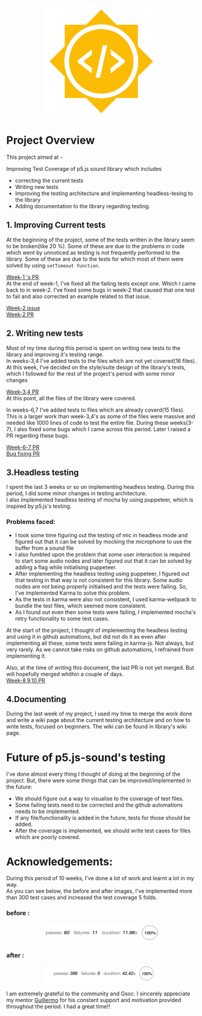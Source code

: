 <p align="center">
  <img src="https://github.com/satyasaibhushan/gsoc-21-wrapup/blob/master/assets/gsoc.png" alt="gsoc logo" width="300" style="margin-left:50%;transform:translateX(-50%);"/>
</p>

<p>

# Project Overview
  This project aimed at - 

  Improving Test Coverage of p5.js sound library which includes 
    
  * correcting the current tests
  * Writing new tests
  * Improving the testing architecture and implementing headless-tesing to the library
  * Adding documentation to the library regarding testing.
  
</p>

## 1. Improving Current tests
 At the beginning of the project, some of the tests written in the library seem to be broken(like 20 %). Some of these are due to the problems in code which went by unnoticed as testing is not frequently performed to the library. Some of these are due to the tests for which most of them were solved by using `setTimeout function`.   
  
[Week-1 's PR](https://github.com/processing/p5.js-sound/pull/626)  
At the end of week-1, I've fixed all the failing tests except one. Which I came back to in week-2.
I've fixed some bugs in week-2 that caused that one test to fail and also corrected an example related to that issue.  
  
[Week-2 issue](https://github.com/processing/p5.js-sound/issues/627)  
[Week-2 PR](https://github.com/processing/p5.js-sound/pull/628)  

## 2. Writing new tests 
  Most of my time during this period is spent on writing new tests to the library and improving it's testing range.  
In weeks-3,4 I've added tests to the files which are not yet covered(16 files). At this week, I've decided on the style/suite design of the library's tests, which I followed for the rest of the project's period with some minor changes  

[Week-3,4 PR](https://github.com/processing/p5.js-sound/pull/632)   
At this point, all the files of the library were covered.  

In weeks-6,7 I've added tests to files which are already coverd(15 files). This is a larger work than week-3,4's as some of the files were massive and needed like 1000 lines of code to test the entire file. During these weeks(3-7), I also fixed some bugs which I came across this period. Later I raised a PR regarding these bugs.  

[Week-6-7 PR](https://github.com/processing/p5.js-sound/pull/636)  
[Bug fixing PR](https://github.com/processing/p5.js-sound/pull/639)  

## 3.Headless testing
  I spent the last 3 weeks or so on implementing headless testing. During this period, I did some minor changes in testing architecture.  
I also implemented headless testing of mocha by using puppeteer, which is inspired by p5.js's testing.  
### Problems faced:
* I took some time figuring out the testing of mic in headless mode and figured out that it can be solved by mocking the microphone to use the buffer from a sound file
* I also fumbled upon the problem that some user interaction is required to start some audio nodes and later figured out that it can be solved by adding a flag while initialising puppeteer.
* After implementing the headless testing using puppeteer, I figured out that testing in that way is not consistent for this library. Some audio nodes are not being properly initialised and the tests were failing. So, I've implemented Karma to solve this problem.
* As the tests in karma were also not consistent, I used karma-webpack to bundle the test files, which seemed more consistent.
* As I found out even then some tests were failing, I implemented mocha's retry functionality to some test cases.  


At the start of the project, I thought of implementing the headless testing and using it in github automations, but did not do it as even after implementing all these, some tests were failing in karma-js. Not always, but very rarely. As we cannot take risks on github automations, I refrained from implementing it.  

Also, at the time of writing this document, the last PR is not yet merged. But will hopefully merged whithin a couple of days.  
[Week-8,9,10 PR](https://github.com/processing/p5.js-sound/pull/641)
 
## 4.Documenting
  During the last week of my project, I used my time to merge the work done and write a wiki page about the current testing architecture and on how to write tests, focused on beginners. The wiki can be found in library's wiki page.


# Future of p5.js-sound's testing  
I've done almost every thing I thought of doing at the beginning of the project. But, there were some things that can be improved/implemented in the future: 
* We should figure out a way to visualise to the coverage of test files.
* Some failing tests need to be corrected and the github automations needs to be implemented.
* If any file/functionality is added in the future, tests for those should be added.
* After the coverage is implemented, we should write test cases for files which are poorly covered.

# Acknowledgements:
During this period of 10 weeks, I've done a lot of work and learnt a lot in my way.  
As you can see below, the before and after images, I've implemented more than 300 test cases and increased the test coverage 5 folds.

### before :
<p align="center">
  <img src="https://github.com/satyasaibhushan/gsoc-21-wrapup/blob/master/assets/before.png" alt="a picture showing the result of running testcases before the project" width="300" style="margin-left:50%;transform:translateX(-50%);"/>
</p>   

### after : 
<p align="center">
  <img src="https://github.com/satyasaibhushan/gsoc-21-wrapup/blob/master/assets/after.png" alt="a picture showing the result of running testcases after the project" width="300" style="margin-left:50%;transform:translateX(-50%);"/>
</p>




I am extremely grateful to the community and Gsoc. I sincerely appreciate my mentor [Guillermo](https://github.com/guillemontecinos) for his constant support and motivation provided throughout the period. I had a great time!!
